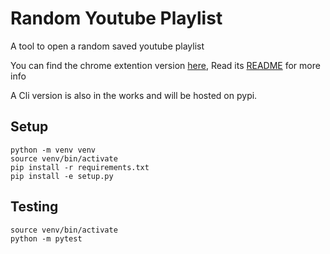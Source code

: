 # Random Youtube Playlist
A tool to open a random saved youtube playlist

You can find the chrome extention version [here](https://chrome.google.com/webstore/detail/moodle-mass-downloader/bgljbhmiefeipdlglloembnlbecjjnce), Read its [README](\\browser_extention\\README.md) for more info

A Cli version is also in the works and will be hosted on pypi.
## Setup
```
python -m venv venv
source venv/bin/activate
pip install -r requirements.txt
pip install -e setup.py
```
## Testing
```
source venv/bin/activate
python -m pytest
```